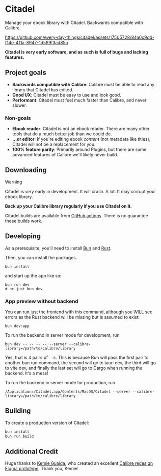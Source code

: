 # Citadel

Manage your ebook library with Citadel. Backwards compatible with Calibre.

https://github.com/every-day-things/citadel/assets/17505728/84a0c9dd-f14e-411a-8947-1d599f3ad85a

**Citadel is very early software, and as such is full of bugs and lacking features.**

## Project goals

- **Backwards compatible with Calibre**: Calibre must be able to read any library that Citadel has edited.
- **Good UX**: Citadel must be easy to use and look good.
- **Performant**: Citadel must feel much faster than Calibre, and never slower.

### Non-goals

- **Ebook reader**: Citadel is not an ebook reader. There are many other tools that do a much better job than we could do.
- **...or editor**: If you're editing ebook _content_ (not metadata like titles), Citadel will not be a replacement for you.
- **100% feature parity**: Primarily around Plugins, but there are some advanced features of Calibre we'll likely never build.

## Downloading

> [!WARNING]
> Citadel is _very_ early in development. It will crash. A lot. It may corrupt your ebook library.
> 
> **Back up your Calibre library regularly if you use Citadel on it.**

Citadel builds are available from [GitHub actions](https://github.com/every-day-things/citadel/actions/runs/7536243753).
There is no guarantee these builds work.

## Developing

As a prerequisite, you'll need to install [Bun](https://bun.sh) and [Rust](https://www.rust-lang.org/tools/install).

Then, you can install the packages.

```fish
bun install
```

and start up the app like so:

```
bun run dev
# or just bun dev
```
### App preview without backend

You can run just the frontend with this command, although you WILL see errors as the Rust backend will be missing but is assumed to exist:

```fish
bun dev:app
```

To run the backend in server mode for development, run 
```fish
bun dev -- -- -- -- --server --calibre-library=/path/to/calibre/library
```

Yes, that is 4 pairs of `--`s. This is because Bun will pass the first pair to another bun run command, the second will go to tauri dev, the third will go to vite dev, and finally the last set will go to Cargo when running the backend. It's a mess!

To run the backend in server mode for production, run
```fish
/Applications/Citadel.app/Contents/MacOS/Citadel --server --calibre-library=/path/to/calibre/library
```

## Building

To create a production version of Citadel:

```bash
bun install
bun run build
```

## Additional Credit

Huge thanks to [Kemie Guaida](https://kemielikes.design/), who created an excellent [Calibre redesign Figma prototype](https://old.reddit.com/r/Calibre/comments/udzumn/testing_a_new_interface_for_calibre/). Thank you, Kemie!
